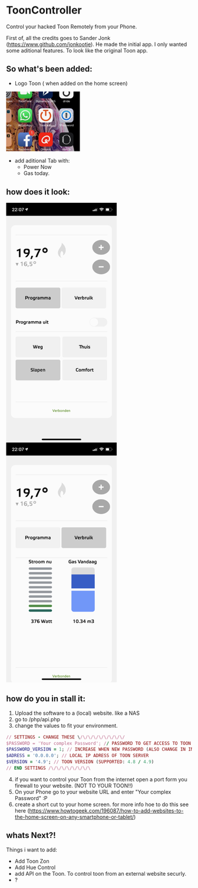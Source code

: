 # ToonController
Control your hacked Toon Remotely from your Phone.

First of, all the credits goes to Sander Jonk (https://www.github.com/jonkootje). He made the initial app. 
I only wanted some aditional features. To look like the original Toon app.

## So what's been added:
- Logo Toon ( when added on the home screen)

<img src="https://github.com/sabsteef/ToonController/blob/master/Home%20Screen.jpeg" width="200"  alt="Toon Remote Controller on Home Screen">

- add aditional Tab with:
  - Power Now
  - Gas today.

## how does it look:

<img src="https://github.com/sabsteef/ToonController/blob/master/ToonControlFirstTab.png" width="300" align="left" alt="Toon Remote Controller Screen 1">

<img src="https://github.com/sabsteef/ToonController/blob/master/ToonControlSecondTab.png" width="300" alt="Toon Remote Controller Screen 2"> <br/>

## how do you in stall it:
1. Upload the software to a (local) website. like a NAS
2. go to /php/api.php
3. change the values to fit your environment.
```ruby
// SETTINGS - CHANGE THESE \/\/\/\/\/\/\/\/\/
$PASSWORD = 'Your complex Password'; // PASSWORD TO GET ACCESS TO TOON CONTROLLS
$PASSWORD_VERSION = 1; // INCREASE WHEN NEW PASSWORD (ALSO CHANGE IN INDEX.PHP)
$ADRESS = '0.0.0.0'; // LOCAL IP ADRESS OF TOON SERVER
$VERSION = '4.9'; // TOON VERSION (SUPPORTED: 4.8 / 4.9)
// END SETTINGS /\/\/\/\/\/\/\/\
```
4. if you want to control your Toon from the internet open a port form you firewall to your website. (NOT TO YOUR TOON!!)
5. On your Phone go to your website URL and enter "Your complex Password" :P
6. create a short cut to your home screen. for more info hoe to do this see here (https://www.howtogeek.com/196087/how-to-add-websites-to-the-home-screen-on-any-smartphone-or-tablet/)

## whats Next?!
Things i want to add:
- Add Toon Zon
- Add Hue Control
- add API on the Toon. To control toon from an external website securly.
- ?
